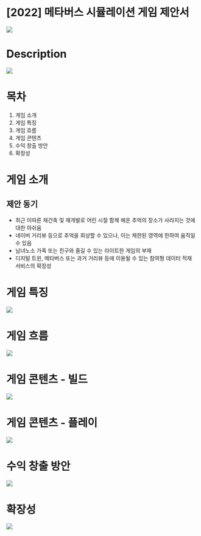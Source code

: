 # [2022] 메타버스 시뮬레이션 게임 제안서
<img src='https://user-images.githubusercontent.com/48519031/163783916-ca9e7d99-e24a-4a26-b13e-c25bd40a0ea4.png'>

# Description
<img src='https://user-images.githubusercontent.com/48519031/163785822-f63df59d-6600-4802-bf93-4a11bd077e4f.png'>

# 목차
1. 게임 소개
2. 게임 특징
3. 게임 흐름
4. 게임 콘텐츠
5. 수익 창출 방안
6. 확장성

# 게임 소개
## 제안 동기
- 최근 이따른 재건축 및 재개발로 어린 시절 함께 해온 추억의 장소가 사라지는 것에 대한 아쉬움
- 네이버 거리뷰 등으로 추억을 회상할 수 있으나, 이는 제한된 영역에 한하여 움직일 수 있음
- 남녀노소 가족 또는 친구와 즐길 수 있는 라이트한 게임의 부재
- 디지털 트윈, 메타버스 또는 과거 거리뷰 등에 이용될 수 있는 참여형 데이터 적재 서비스의 확장성

# 게임 특징
<img src='https://user-images.githubusercontent.com/48519031/163786642-72eae41c-16cc-4ca8-aa42-aafe4b63ebe0.png'>

# 게임 흐름
<img src='https://user-images.githubusercontent.com/48519031/163786739-1475cd5f-674c-4693-a160-3c59056dfe57.png'>

# 게임 콘텐츠 - 빌드
<img src='https://user-images.githubusercontent.com/48519031/163786792-292252e4-a8ea-4bdd-9ae1-521c57b68b94.png'>

# 게임 콘텐츠 - 플레이
<img src='https://user-images.githubusercontent.com/48519031/163786879-94827cec-49ab-4302-b054-cbd8546d3a41.png'>

# 수익 창출 방안
<img src='https://user-images.githubusercontent.com/48519031/163787020-8530ea92-5c44-4aae-aac8-2d0309c50fe8.png'>

# 확장성
<img src='https://user-images.githubusercontent.com/48519031/163787125-493eefa6-66b3-41cc-a451-2d1e114da71d.png'>
